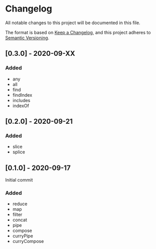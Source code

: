 # Changelog

All notable changes to this project will be documented in this file.

The format is based on [Keep a Changelog](https://keepachangelog.com/en/1.0.0/),
and this project adheres to [Semantic Versioning](https://semver.org/spec/v2.0.0.html).

## [0.3.0] - 2020-09-XX

### Added

- any
- all
- find
- findIndex
- includes
- indexOf

## [0.2.0] - 2020-09-21

### Added

- slice
- splice

## [0.1.0] - 2020-09-17

Initial commit

### Added

- reduce
- map
- filter
- concat
- pipe
- compose
- curryPipe
- curryCompose
